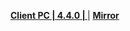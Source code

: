 **[Client PC | 4.4.0 |  ](https://d2wztyirwsuyyo.cloudfront.net/tmp/com.miHoYo.bh3global/pc/BH3_v4.4.0_cd39744d4f3.7z)** | **[Mirror](https://bigfile-os-mihayo.akamaized.net/com.miHoYo.bh3oversea/pc/BH3_v4.4.0_cd39744d4f3.7z)**
